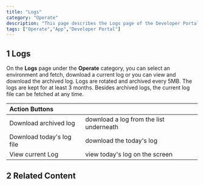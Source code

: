 ```yaml
---
title: "Logs"
category: "Operate"
description: "This page describes the Logs page of the Developer Portal."
tags: ["Operate","App","Developer Portal"]
---
```


## 1 Logs

On the **Logs** page under the **Operate** category, you can select an environment and fetch, download a current log or you can view and download the archived log. Logs are rotated and archived every 5MB. The logs are kept for at least 3 months. Besides archived logs, the current log file can be fetched at any time.

Action Buttons | |
:---|:---|
Download archived log | download a log from the list underneath 
Download today's log file | download the today's log
View current Log | view today's log on the screen

## 2 Related Content
